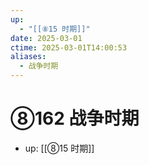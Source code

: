 ```yaml
---
up:
  - "[[⑧15 时期]]"
date: 2025-03-01
ctime: 2025-03-01T14:00:53
aliases:
  - 战争时期
---
```


# ⑧162 战争时期

- up: [[⑧15 时期]]
